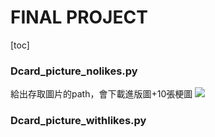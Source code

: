
# FINAL PROJECT
[toc]
### Dcard_picture_nolikes.py
給出存取圖片的path，會下載進版圖+10張梗圖
![](https://i.imgur.com/UJE9LBA.png)

### Dcard_picture_withlikes.py
